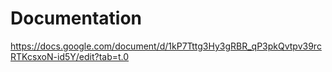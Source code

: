 # Documentation
https://docs.google.com/document/d/1kP7Tttg3Hy3gRBR_qP3pkQvtpv39rcRTKcsxoN-id5Y/edit?tab=t.0
